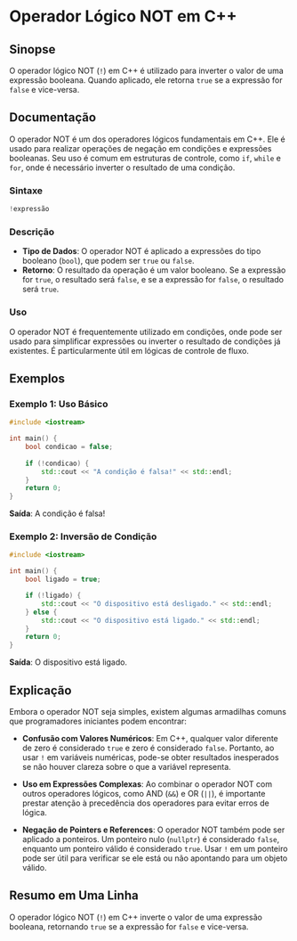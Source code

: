 <!--
Meta Description: # Operador Lógico NOT em C++ ## Sinopse O operador lógico NOT (`!`) em C++ é utilizado para inverter o valor de uma expressão booleana. Quando aplicad...
Meta Keywords: operador, not, true, false, expressão
-->

# Operador Lógico NOT em C++

## Sinopse
O operador lógico NOT (`!`) em C++ é utilizado para inverter o valor de uma expressão booleana. Quando aplicado, ele retorna `true` se a expressão for `false` e vice-versa.

## Documentação
O operador NOT é um dos operadores lógicos fundamentais em C++. Ele é usado para realizar operações de negação em condições e expressões booleanas. Seu uso é comum em estruturas de controle, como `if`, `while` e `for`, onde é necessário inverter o resultado de uma condição.

### Sintaxe
```cpp
!expressão
```

### Descrição
- **Tipo de Dados**: O operador NOT é aplicado a expressões do tipo booleano (`bool`), que podem ser `true` ou `false`.
- **Retorno**: O resultado da operação é um valor booleano. Se a expressão for `true`, o resultado será `false`, e se a expressão for `false`, o resultado será `true`.

### Uso
O operador NOT é frequentemente utilizado em condições, onde pode ser usado para simplificar expressões ou inverter o resultado de condições já existentes. É particularmente útil em lógicas de controle de fluxo.

## Exemplos
### Exemplo 1: Uso Básico
```cpp
#include <iostream>

int main() {
    bool condicao = false;
    
    if (!condicao) {
        std::cout << "A condição é falsa!" << std::endl;
    }
    return 0;
}
```
**Saída**: A condição é falsa!

### Exemplo 2: Inversão de Condição
```cpp
#include <iostream>

int main() {
    bool ligado = true;

    if (!ligado) {
        std::cout << "O dispositivo está desligado." << std::endl;
    } else {
        std::cout << "O dispositivo está ligado." << std::endl;
    }
    return 0;
}
```
**Saída**: O dispositivo está ligado.

## Explicação
Embora o operador NOT seja simples, existem algumas armadilhas comuns que programadores iniciantes podem encontrar:

- **Confusão com Valores Numéricos**: Em C++, qualquer valor diferente de zero é considerado `true` e zero é considerado `false`. Portanto, ao usar `!` em variáveis numéricas, pode-se obter resultados inesperados se não houver clareza sobre o que a variável representa.
  
- **Uso em Expressões Complexas**: Ao combinar o operador NOT com outros operadores lógicos, como AND (`&&`) e OR (`||`), é importante prestar atenção à precedência dos operadores para evitar erros de lógica.

- **Negação de Pointers e References**: O operador NOT também pode ser aplicado a ponteiros. Um ponteiro nulo (`nullptr`) é considerado `false`, enquanto um ponteiro válido é considerado `true`. Usar `!` em um ponteiro pode ser útil para verificar se ele está ou não apontando para um objeto válido.

## Resumo em Uma Linha
O operador lógico NOT (`!`) em C++ inverte o valor de uma expressão booleana, retornando `true` se a expressão for `false` e vice-versa.